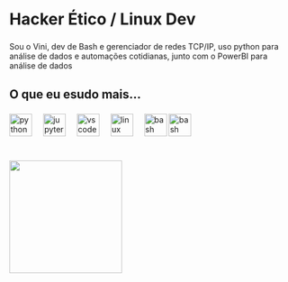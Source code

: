 <h1 align="left">Hacker Ético / Linux Dev</h1>

###

<p align="left">Sou o Vini, dev de Bash e gerenciador de redes TCP/IP, uso python para análise de dados e automações cotidianas, junto com o PowerBI para análise de dados</p>

###

<h2 align="left">O que eu esudo mais...</h2>

###

<div align="left">
  <img src="https://cdn.jsdelivr.net/gh/devicons/devicon/icons/python/python-original.svg" height="40" alt="python logo"  />
  <img width="12" />
  <img src="https://cdn.jsdelivr.net/gh/devicons/devicon/icons/jupyter/jupyter-original.svg" height="40" alt="jupyter logo"  />
  <img width="12" />
  <img src="https://cdn.jsdelivr.net/gh/devicons/devicon/icons/vscode/vscode-original.svg" height="40" alt="vscode logo"  />
  <img width="12" />
  <img src="https://cdn.jsdelivr.net/gh/devicons/devicon/icons/linux/linux-original.svg" height="40" alt="linux logo"  />
  <img width="12" />
  <img src="https://cdn.jsdelivr.net/gh/devicons/devicon/icons/bash/bash-original.svg" height="40" alt="bash logo"  />
  <img src="https://cdn.jsdelivr.net/gh/devicons/devicon/icons/debian/debian-original.svg" height="40" alt="bash logo"  />
</div>

###

<br clear="both">

<img align="left" height="200" src="https://media1.giphy.com/media/v1.Y2lkPTc5MGI3NjExcWdwNm9lbDVyYXVzbmVucDhxeWw2dWJ4MnRlcDc1bDkweXNpbm9xOCZlcD12MV9pbnRlcm5hbF9naWZfYnlfaWQmY3Q9Zw/JmJMzlXOiI0dq/giphy.webp"  />

###
